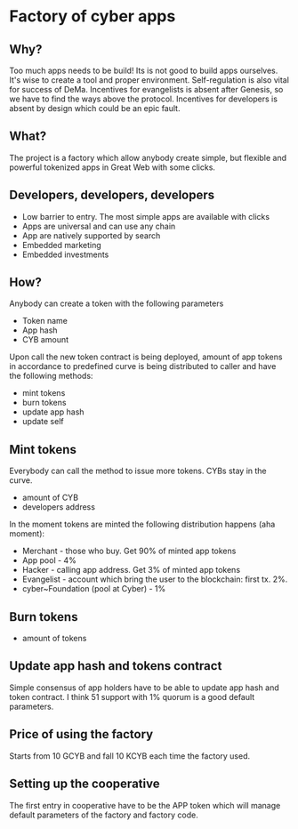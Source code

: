 # Factory of cyber apps

## Why?

Too much apps needs to be build! Its is not good to build apps ourselves. It's wise to create a tool and proper environment. Self-regulation is also vital for success of DeMa. Incentives for evangelists is absent after Genesis, so we have to find the ways above the protocol. Incentives for developers is absent by design which could be an epic fault.

## What?

The project is a factory which allow anybody create simple, but flexible and powerful tokenized apps in Great Web with some clicks.

## Developers, developers, developers

- Low barrier to entry. The most simple apps are available with clicks
- Apps are universal and can use any chain
- App are natively supported by search
- Embedded marketing
- Embedded investments

## How?

Anybody can create a token with the following parameters
- Token name
- App hash
- CYB amount

Upon call the new token contract is being deployed, amount of app tokens in accordance to predefined curve is being distributed to caller and have the following methods:
- mint tokens
- burn tokens
- update app hash
- update self

## Mint tokens

Everybody can call the method to issue more tokens. CYBs stay in the curve.
- amount of CYB
- developers address

In the moment tokens are minted the following distribution happens (aha moment):
- Merchant - those who buy. Get 90% of minted app tokens
- App pool - 4%
- Hacker - calling app address. Get 3% of minted app tokens 
- Evangelist - account which bring the user to the blockchain: first tx. 2%.
- cyber~Foundation (pool at Cyber) - 1%

## Burn tokens

- amount of tokens

## Update app hash and tokens contract

Simple consensus of app holders have to be able to update app hash and token contract. I think 51 support with 1% quorum is a good default parameters. 

## Price of using the factory

Starts from 10 GCYB and fall 10 KCYB each time the factory used.

## Setting up the cooperative

The first entry in cooperative have to be the APP token which will manage default parameters of the factory and factory code.
